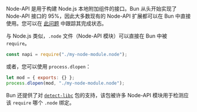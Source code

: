 Node-API 是用于构建 Node.js 本地附加组件的接口。Bun 从头开始实现了 Node-API 接口的 95%，因此大多数现有的 Node-API 扩展都可以在 Bun 中直接使用。您可以在 [此问题](https://github.com/oven-sh/bun/issues/158) 中跟踪其完成状态。

与 Node.js 类似，`.node` 文件（Node-API 模块）可以直接在 Bun 中被 `require`。

```js
const napi = require("./my-node-module.node");
```

或者，您可以使用 `process.dlopen`：

```js
let mod = { exports: {} };
process.dlopen(mod, "./my-node-module.node");
```

Bun 还提供了对 [`detect-libc`](https://npmjs.com/package/detect-libc) 包的支持，该包被许多 Node-API 模块用于检测应该 `require` 哪个 `.node` 绑定。
